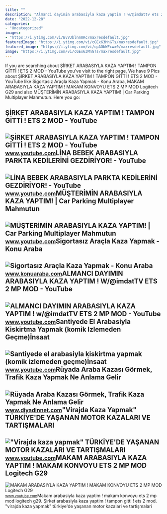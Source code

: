 ```yaml
---
title: ""
description: "Almanci dayimin arabasiyla kaza yaptim ! w/@imdattv ets 2 mp mod"
date: "2022-12-28"
categories:
- "Uncategorized"
images:
- "https://i.ytimg.com/vi/BvVJblnm8Rc/maxresdefault.jpg"
featuredImage: "https://i.ytimg.com/vi/cGEx63MnGTs/maxresdefault.jpg"
featured_image: "https://i.ytimg.com/vi/cpAObWFcwx0/maxresdefault.jpg"
image: "https://i.ytimg.com/vi/cGEx63MnGTs/maxresdefault.jpg"
---
```


If you are searching about ŞİRKET ARABASIYLA KAZA YAPTIM ! TAMPON GİTTİ ! ETS 2 MOD - YouTube you've visit to the right page. We have 9 Pics about ŞİRKET ARABASIYLA KAZA YAPTIM ! TAMPON GİTTİ ! ETS 2 MOD - YouTube like Sigortasız Araçla Kaza Yapmak - Konu Araba, MAKAM ARABASIYLA KAZA YAPTIM ! MAKAM KONVOYU ETS 2 MP MOD Logitech G29 and also MÜŞTERİMİN ARABASIYLA KAZA YAPTIM! | Car Parking Multiplayer Mahmutun. Here you go:

ŞİRKET ARABASIYLA KAZA YAPTIM ! TAMPON GİTTİ ! ETS 2 MOD - YouTube
------------------------------------------------------------------

 ![ŞİRKET ARABASIYLA KAZA YAPTIM ! TAMPON GİTTİ ! ETS 2 MOD - YouTube](https://i.ytimg.com/vi/BvVJblnm8Rc/maxresdefault.jpg) <small>www.youtube.com</small>LİNA BEBEK ARABASIYLA PARKTA KEDİLERİNİ GEZDİRİYOR! - YouTube
-------------------------------------------------------------

 ![LİNA BEBEK ARABASIYLA PARKTA KEDİLERİNİ GEZDİRİYOR! - YouTube](https://i.ytimg.com/vi/yZ8R6n7FvQ8/maxresdefault.jpg) <small>www.youtube.com</small>MÜŞTERİMİN ARABASIYLA KAZA YAPTIM! | Car Parking Multiplayer Mahmutun
---------------------------------------------------------------------

 ![MÜŞTERİMİN ARABASIYLA KAZA YAPTIM! | Car Parking Multiplayer Mahmutun](https://i.ytimg.com/vi/OOnt5F4ug4k/maxresdefault.jpg) <small>www.youtube.com</small>Sigortasız Araçla Kaza Yapmak - Konu Araba
------------------------------------------

 ![Sigortasız Araçla Kaza Yapmak - Konu Araba](https://www.konuaraba.com/wp-content/uploads/2020/03/sigortasiz-arac.jpg) <small>www.konuaraba.com</small>ALMANCI DAYIMIN ARABASIYLA KAZA YAPTIM ! W/@imdatTV ETS 2 MP MOD - YouTube
--------------------------------------------------------------------------

 ![ALMANCI DAYIMIN ARABASIYLA KAZA YAPTIM ! w/@imdatTV ETS 2 MP MOD - YouTube](https://i.ytimg.com/vi/cGEx63MnGTs/maxresdefault.jpg) <small>www.youtube.com</small>Santiyede El Arabasiyla Kiskirtma Yapmak (komik Izlemeden Geçme)İnsaat
----------------------------------------------------------------------

 ![Santiyede el arabasiyla kiskirtma yapmak (komik izlemeden geçme)İnsaat](https://i.ytimg.com/vi/9uMrXcb4h4s/maxresdefault.jpg?sqp=-oaymwEmCIAKENAF8quKqQMa8AEB-AHOBYACgAqKAgwIABABGGEgZSgnMA8=&rs=AOn4CLC0mbgLT7FD2JYbKY5pOF_vCf-dtQ) <small>www.youtube.com</small>Rüyada Araba Kazası Görmek, Trafik Kaza Yapmak Ne Anlama Gelir
--------------------------------------------------------------

 ![Rüyada Araba Kazası Görmek, Trafik Kaza Yapmak Ne Anlama Gelir](https://www.diyadinnet.com/d/ruya/ruyada-araba-kazasi-gormek-trafik-kaza-yapmak-ne-anlama-gelir-6117.jpg) <small>www.diyadinnet.com</small>"Virajda Kaza Yapmak" TÜRKİYE'DE YAŞANAN MOTOR KAZALARI VE TARTIŞMALARI
-----------------------------------------------------------------------

 !["Virajda kaza yapmak" TÜRKİYE'DE YAŞANAN MOTOR KAZALARI VE TARTIŞMALARI](https://i.ytimg.com/vi/uxIOnGeKB-U/maxresdefault.jpg) <small>www.youtube.com</small>MAKAM ARABASIYLA KAZA YAPTIM ! MAKAM KONVOYU ETS 2 MP MOD Logitech G29
----------------------------------------------------------------------

 ![MAKAM ARABASIYLA KAZA YAPTIM ! MAKAM KONVOYU ETS 2 MP MOD Logitech G29](https://i.ytimg.com/vi/cpAObWFcwx0/maxresdefault.jpg) <small>www.youtube.com</small>Makam arabasiyla kaza yaptim ! makam konvoyu ets 2 mp mod logitech g29. Şi̇rket arabasiyla kaza yaptim ! tampon gi̇tti̇ ! ets 2 mod. "virajda kaza yapmak" türki̇ye'de yaşanan motor kazalari ve tartişmalari
